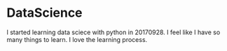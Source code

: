 # DataScience
I started learning data sciece with python in 20170928. I feel like I have so many things to learn. I love the learning process.
